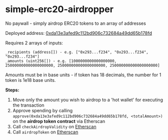 # simple-erc20-airdropper

No paywall - simply airdrop ERC20 tokens to an array of addresses

Deployed address: [0xda13e3afed9c112bd906c732684a49dd65b178fd](https://etherscan.io/address/0xda13e3afed9c112bd906c732684a49dd65b178fd#code)

Requires 2 arrays of inputs:
```
_recipients (address[]) - e.g. ["0x293...f234", "0x293...f234", "0x293...f234"]
_amounts (uint256[]) - e.g. [1000000000000000000, 250000000000000000000, 250000000000000000000, 250000000000000000000]
```
Amounts must be in base units - if token has 18 decimals, the number for 1 token is 1e18 base units.

**Steps:**

1. Move only the amount you wish to airdrop to a 'hot wallet' for executing the transaction
1. Approve spending by calling `approve(0xda13e3afed9c112bd906c732684a49dd65b178fd, <totalAmount>)` on the **airdrop token contract** via Etherscan
1. Call `checkAirdropValidity` on [Etherscan](https://etherscan.io/address/0xda13e3afed9c112bd906c732684a49dd65b178fd#readContract)
1. Call `airdropToken` on [Etherscan](https://etherscan.io/address/0xda13e3afed9c112bd906c732684a49dd65b178fd#writeContract)
